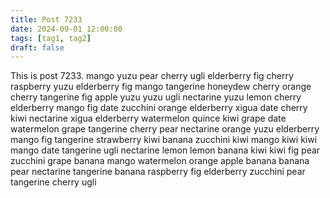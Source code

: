 ```yaml
---
title: Post 7233
date: 2024-09-01 12:00:00
tags: [tag1, tag2]
draft: false
---
```

This is post 7233.
mango
yuzu
pear
cherry
ugli
elderberry
fig
cherry
raspberry
yuzu
elderberry
fig
mango
tangerine
honeydew
cherry
orange
cherry
tangerine
fig
apple
yuzu
yuzu
ugli
nectarine
yuzu
lemon
cherry
elderberry
mango
fig
date
zucchini
orange
elderberry
xigua
date
cherry
kiwi
nectarine
xigua
elderberry
watermelon
quince
kiwi
grape
date
watermelon
grape
tangerine
cherry
pear
nectarine
orange
yuzu
elderberry
mango
fig
tangerine
strawberry
kiwi
banana
zucchini
kiwi
mango
kiwi
kiwi
mango
date
tangerine
ugli
nectarine
lemon
lemon
banana
kiwi
kiwi
fig
pear
zucchini
grape
banana
mango
watermelon
orange
apple
banana
banana
pear
nectarine
tangerine
banana
raspberry
fig
elderberry
zucchini
pear
tangerine
cherry
ugli

